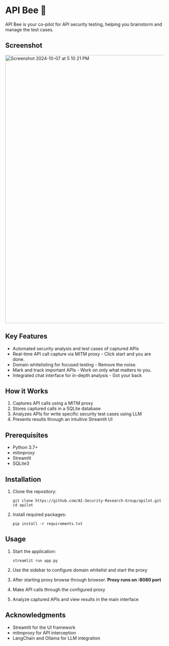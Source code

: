 # API Bee 🐝

API Bee is your co-pilot for API security testing, helping you brainstorm and manage the test cases.

## Screenshot
<img width="850" alt="Screenshot 2024-10-07 at 5 10 21 PM" src="https://github.com/user-attachments/assets/a07cce45-1ae9-479f-96d7-6b9b345607e4">

## Key Features

- Automated security analysis and test cases of captured APIs
- Real-time API call capture via MITM proxy - Click start and you are done.
- Domain whitelisting for focused testing - Remove the noise.
- Mark and track important APIs - Work on only what matters to you.
- Integrated chat interface for in-depth analysis - Got your back 

## How it Works

1. Captures API calls using a MITM proxy
2. Stores captured calls in a SQLite database
3. Analyzes APIs for write specific security test cases using LLM
4. Presents results through an intuitive Streamlit UI

## Prerequisites

- Python 3.7+
- mitmproxy
- Streamlit
- SQLite3

## Installation

1. Clone the repository:
   ```
   git clone https://github.com/AI-Security-Research-Group/apilot.git
   cd apilot
   ```

2. Install required packages:
   ```
   pip install -r requirements.txt
   ```

## Usage

1. Start the application:
   ```
   streamlit run app.py
   ```

2. Use the sidebar to configure domain whitelist and start the proxy
3. After starting proxy browse through browser. **Proxy runs on :8080 port**
4. Make API calls through the configured proxy
5. Analyze captured APIs and view results in the main interface

## Acknowledgments

- Streamlit for the UI framework
- mitmproxy for API interception
- LangChain and Ollama for LLM integration
